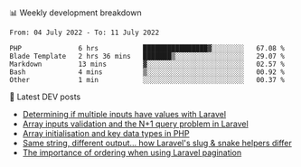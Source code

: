 📊 Weekly development breakdown
<!--START_SECTION:waka-->

```text
From: 04 July 2022 - To: 11 July 2022

PHP              6 hrs           ████████████████▓░░░░░░░░   67.08 %
Blade Template   2 hrs 36 mins   ███████▒░░░░░░░░░░░░░░░░░   29.07 %
Markdown         13 mins         ▓░░░░░░░░░░░░░░░░░░░░░░░░   02.57 %
Bash             4 mins          ▒░░░░░░░░░░░░░░░░░░░░░░░░   00.92 %
Other            1 min           ░░░░░░░░░░░░░░░░░░░░░░░░░   00.37 %
```

<!--END_SECTION:waka-->

📕 Latest DEV posts
<!-- BLOG-POST-LIST:START -->
- [Determining if multiple inputs have values with Laravel](https://dev.to/michaelvickersuk/determining-if-multiple-inputs-have-values-with-laravel-km6)
- [Array inputs validation and the N+1 query problem in Laravel](https://dev.to/michaelvickersuk/array-inputs-validation-and-the-n1-query-problem-in-laravel-2agb)
- [Array initialisation and key data types in PHP](https://dev.to/michaelvickersuk/array-initialisation-and-key-data-types-in-php-1e5b)
- [Same string, different output... how Laravel&#39;s slug &amp; snake helpers differ](https://dev.to/michaelvickersuk/same-string-different-output-how-laravels-slug-snake-helpers-differ-1ccj)
- [The importance of ordering when using Laravel pagination](https://dev.to/michaelvickersuk/the-importance-of-ordering-when-using-laravel-pagination-1e37)
<!-- BLOG-POST-LIST:END -->

